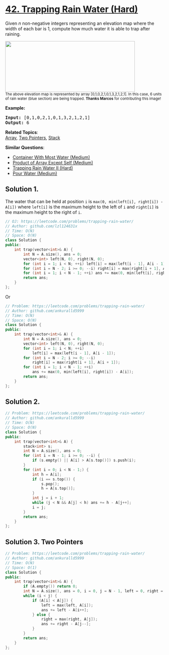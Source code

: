 # [42. Trapping Rain Water (Hard)](https://leetcode.com/problems/trapping-rain-water/)

<p>Given <em>n</em> non-negative integers representing an elevation map where the width of each bar is 1, compute how much water it is able to trap after raining.</p>

<p><img src="https://assets.leetcode.com/uploads/2018/10/22/rainwatertrap.png" style="width: 412px; height: 161px;"><br>
<small>The above elevation map is represented by array [0,1,0,2,1,0,1,3,2,1,2,1]. In this case, 6 units of rain water (blue section) are being trapped. <strong>Thanks Marcos</strong> for contributing this image!</small></p>

<p><strong>Example:</strong></p>

<pre><strong>Input:</strong> [0,1,0,2,1,0,1,3,2,1,2,1]
<strong>Output:</strong> 6</pre>


**Related Topics**:  
[Array](https://leetcode.com/tag/array/), [Two Pointers](https://leetcode.com/tag/two-pointers/), [Stack](https://leetcode.com/tag/stack/)

**Similar Questions**:
* [Container With Most Water (Medium)](https://leetcode.com/problems/container-with-most-water/)
* [Product of Array Except Self (Medium)](https://leetcode.com/problems/product-of-array-except-self/)
* [Trapping Rain Water II (Hard)](https://leetcode.com/problems/trapping-rain-water-ii/)
* [Pour Water (Medium)](https://leetcode.com/problems/pour-water/)

## Solution 1.

The water that can be held at position `i` is `max(0, min(left[i], right[i]) - A[i])` where `left[i]` is the maximum height to the left of `i` and `right[i]` is the maximum height to the right of `i`.

```cpp
// OJ: https://leetcode.com/problems/trapping-rain-water/
// Author: github.com/lzl124631x
// Time: O(N)
// Space: O(N)
class Solution {
public:
    int trap(vector<int>& A) {
        int N = A.size(), ans = 0;
        vector<int> left(N, 0), right(N, 0);
        for (int i = 1; i < N; ++i) left[i] = max(left[i - 1], A[i - 1]);
        for (int i = N - 2; i >= 0; --i) right[i] = max(right[i + 1], A[i + 1]);
        for (int i = 1; i < N - 1; ++i) ans += max(0, min(left[i], right[i]) - A[i]);
        return ans;
    }
};
```

Or

```cpp
// Problem: https://leetcode.com/problems/trapping-rain-water/
// Author: github.com/ankuralld5999
// Time: O(N)
// Space: O(N)
class Solution {
public:
    int trap(vector<int>& A) {
        int N = A.size(), ans = 0;
        vector<int> left(N, 0), right(N, 0);
        for (int i = 1; i < N; ++i) 
            left[i] = max(left[i - 1], A[i - 1]);
        for (int i = N - 2; i >= 0; --i) 
            right[i] = max(right[i + 1], A[i + 1]);
        for (int i = 1; i < N - 1; ++i) 
            ans += max(0, min(left[i], right[i]) - A[i]);
        return ans;
    }
};
```

## Solution 2. 

```cpp
// Problem: https://leetcode.com/problems/trapping-rain-water/
// Author: github.com/ankuralld5999
// Time: O(N)
// Space: O(N)
class Solution {
public:
    int trap(vector<int>& A) {
        stack<int> s;
        int N = A.size(), ans = 0;
        for (int i = N - 1; i >= 0; --i) {
            if (s.empty() || A[i] > A[s.top()]) s.push(i);
        }
        for (int i = 0; i < N - 1;) {
            int h = A[i];
            if (i == s.top()) {
                s.pop();
                h = A[s.top()];
            }
            int j = i + 1;
            while (j < N && A[j] < h) ans += h - A[j++];
            i = j;
        }
        return ans;
    }
};
```

## Solution 3. Two Pointers

```cpp
// Problem: https://leetcode.com/problems/trapping-rain-water/
// Author: github.com/ankuralld5999
// Time: O(N)
// Space: O(1)
class Solution {
public:
    int trap(vector<int>& A) {
        if (A.empty()) return 0;
        int N = A.size(), ans = 0, i = 0, j = N - 1, left = 0, right = 0;
        while (i < j) {
            if (A[i] < A[j]) {
                left = max(left, A[i]);
                ans += left - A[i++];
            } else {
                right = max(right, A[j]);
                ans += right - A[j--];
            }
        }
        return ans;
    }
};
```
